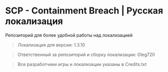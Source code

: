 # SCP - Containment Breach | Русская локализация

Репозиторий для более удобной работы над локализацией

>Локализация для версии: 1.3.10

>Ответственный за репозиторий и сборку локализации: Oleg720

>Все разработчики игры и локализации указаны в Credits.txt